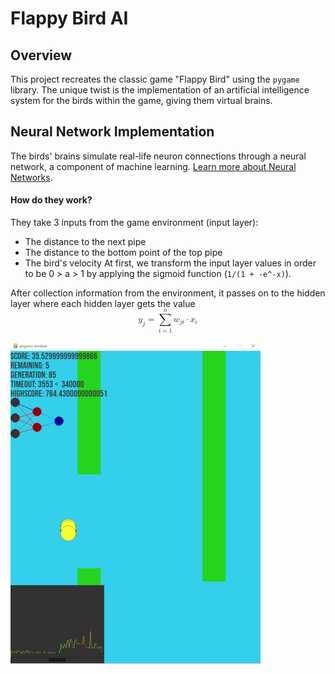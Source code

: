 # Flappy Bird AI

## Overview
This project recreates the classic game "Flappy Bird" using the `pygame` library. The unique twist is the implementation of an artificial intelligence system for the birds within the game, giving them virtual brains.

## Neural Network Implementation
The birds' brains simulate real-life neuron connections through a neural network, a component of machine learning. [Learn more about Neural Networks](https://www.ibm.com/topics/neural-networks).

#### How do they work?
They take 3 inputs from the game environment (input layer):
- The distance to the next pipe
- The distance to the bottom point of the top pipe
- The bird's velocity
At first, we transform the input layer values in order to be 0 > a > 1 by applying the sigmoid function (`1/(1 + -e^-x)`).

After collection information from the environment, it passes on to the hidden layer where each hidden layer gets the value <math display="block">
  <msub>
    <mi>y</mi>
    <mi>j</mi>
  </msub>
  <mo>=</mo>
  <munderover>
    <mo data-mjx-texclass="OP">&#x2211;</mo>
    <mrow data-mjx-texclass="ORD">
      <mi>i</mi>
      <mo>=</mo>
      <mn>1</mn>
    </mrow>
    <mrow data-mjx-texclass="ORD">
      <mi>n</mi>
    </mrow>
  </munderover>
  <msub>
    <mi>w</mi>
    <mrow data-mjx-texclass="ORD">
      <mi>j</mi>
      <mi>i</mi>
    </mrow>
  </msub>
  <mo>&#x22C5;</mo>
  <msub>
    <mi>x</mi>
    <mi>i</mi>
  </msub>
</math>


![Example](assets/Screenshot_3.png)